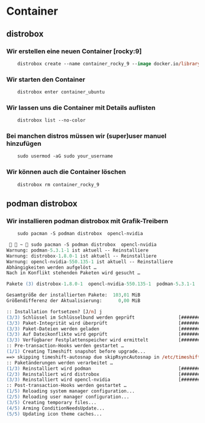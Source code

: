 # Container

## distrobox

### Wir erstellen eine neuen Container [rocky:9]

```ps
    distrobox create --name container_rocky_9 --image docker.io/library/rockylinux:9
```

### Wir starten den Container

```ps
    distrobox enter container_ubuntu
```

### Wir lassen uns die Container mit Details auflisten

```ps
    distrobox list --no-color
```

### Bei manchen distros müssen wir (super)user manuel hinzufügen

```ps
    sudo usermod -aG sudo your_username
```

### Wir können auch die Container löschen

```bash
    distrobox rm container_rocky_9
```

## podman distrobox

### Wir installieren podman distrobox mit Grafik-Treibern

```ps
    sudo pacman -S podman distrobox  opencl-nvidia
```

```ps
   ~  sudo pacman -S podman distrobox  opencl-nvidia                                         1 ✘
Warnung: podman-5.3.1-1 ist aktuell -- Reinstalliere
Warnung: distrobox-1.8.0-1 ist aktuell -- Reinstalliere
Warnung: opencl-nvidia-550.135-1 ist aktuell -- Reinstalliere
Abhängigkeiten werden aufgelöst …
Nach in Konflikt stehenden Paketen wird gesucht …

Pakete (3) distrobox-1.8.0-1  opencl-nvidia-550.135-1  podman-5.3.1-1

Gesamtgröße der installierten Pakete:  103,01 MiB
Größendifferenz der Aktualisierung:      0,00 MiB

:: Installation fortsetzen? [J/n] j
(3/3) Schlüssel im Schlüsselbund werden geprüft                [##################################] 100%
(3/3) Paket-Integrität wird überprüft                          [##################################] 100%
(3/3) Paket-Dateien werden geladen                             [##################################] 100%
(3/3) Auf Dateikonflikte wird geprüft                          [##################################] 100%
(3/3) Verfügbarer Festplattenspeicher wird ermittelt           [##################################] 100%
:: Pre-transaction-Hooks werden gestartet …
(1/1) Creating Timeshift snapshot before upgrade...
==> skipping timeshift-autosnap due skipRsyncAutosnap in /etc/timeshift-autosnap.conf set to TRUE.
:: Paketänderungen werden verarbeitet …
(1/3) Reinstalliert wird podman                                [##################################] 100%
(2/3) Reinstalliert wird distrobox                             [##################################] 100%
(3/3) Reinstalliert wird opencl-nvidia                         [##################################] 100%
:: Post-transaction-Hooks werden gestartet …
(1/5) Reloading system manager configuration...
(2/5) Reloading user manager configuration...
(3/5) Creating temporary files...
(4/5) Arming ConditionNeedsUpdate...
(5/5) Updating icon theme caches...

```
